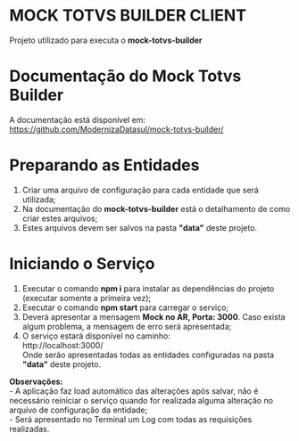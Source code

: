 # MOCK TOTVS BUILDER CLIENT
Projeto utilizado para executa o **mock-totvs-builder**

# Documentação do Mock Totvs Builder
A documentação está disponível em:<br>https://github.com/ModernizaDatasul/mock-totvs-builder/

# Preparando as Entidades
1. Criar uma arquivo de configuração para cada entidade que será utilizada;
2. Na documentação do **mock-totvs-builder** está o detalhamento de como criar estes arquivos;
3. Estes arquivos devem ser salvos na pasta **"data"** deste projeto.

# Iniciando o Serviço
1. Executar o comando **npm i** para instalar as dependências do projeto (executar somente a primeira vez);
2. Executar o comando **npm start** para carregar o serviço;
3. Deverá apresentar a mensagem **Mock no AR, Porta: 3000**. Caso exista algum problema, a mensagem de erro será apresentada;
4. O serviço estará disponível no caminho:<br>http://localhost:3000/<br>Onde serão apresentadas todas as entidades configuradas na pasta **"data"** deste projeto.

**Observações:**<br>- A aplicação faz load automático das alterações após salvar, não é necessário reiniciar o serviço quando for realizada alguma alteração no arquivo de configuração da entidade;<br>- Será apresentado no Terminal um Log com todas as requisições realizadas.
